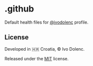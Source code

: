 # .github

Default health files for [@ivodolenc](https://github.com/ivodolenc) profile.

## License

Developed in 🇭🇷 Croatia, © Ivo Dolenc.

Released under the [MIT](LICENSE.txt) license.
